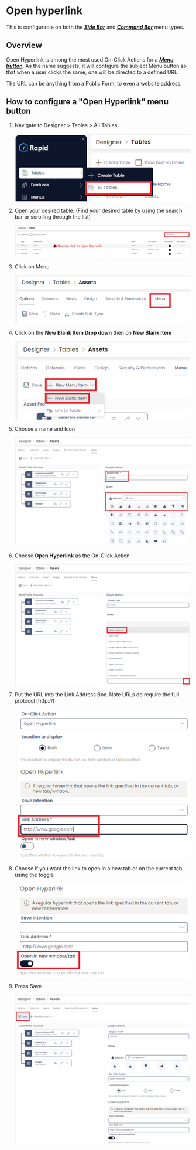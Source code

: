 # Open hyperlink

This is configurable on both the ***[Side Bar](/docs/Rapid/3-User%20Manual/Glossary/glossary.md#sidebar)*** and ***[Command Bar](/docs/Rapid/3-User%20Manual/Glossary/glossary.md#command-bar)*** menu types.

## Overview

Open Hyperlink is among the most used On-Click Actions for a [***Menu button***](/docs/Rapid/3-User%20Manual/Glossary/glossary.md#menu "Menu"). As the name suggests, it will configure the subject Menu button so that when a user clicks the same, one will be directed to a defined URL.

The URL can be anything from a Public Form, to even a website address.

## How to configure a "Open Hyperlink" menu button

1. Navigate to Designer &gt; Tables &gt; All Tables  

    ![Step 1](menus-open-hyperlink-step-1.png)
2. Open your desired table. (Find your desired table by using the search bar or scrolling through the list) 

    ![Step 2](menus-open-hyperlink-step-2.png)
3. Click on Menu  

    ![Step 3](menus-open-hyperlink-step-3.png)
4. Click on the **New Blank Item Drop down** then on **New Blank Item** 

    ![Step 4](menus-open-hyperlink-step-4.png)
5. Choose a name and Icon  

    ![Step 5](menus-open-hyperlink-step-5.png)
6. Choose **Open Hyperlink** as the On-Click Action 

    ![Step 6](menus-open-hyperlink-step-6.png)
7. Put the URL into the Link Address Box. Note URLs do require the full protocol (http://)  

    ![Step 7](menus-open-hyperlink-step-7.png)
8. Choose if you want the link to open in a new tab or on the current tab using the toggle  

    ![Step 8](menus-open-hyperlink-step-8.png)
9. Press Save  

    ![Step 9](menus-open-hyperlink-step-9.png)

